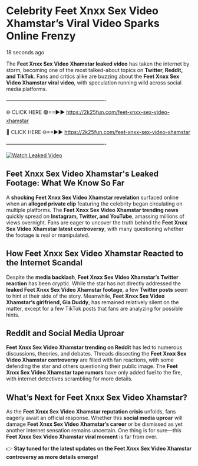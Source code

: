 # Celebrity Feet Xnxx Sex Video Xhamstar’s Viral Video Sparks Online Frenzy

18 seconds ago

The **Feet Xnxx Sex Video Xhamstar leaked video** has taken the internet by storm, becoming one of the most talked-about topics on **Twitter, Reddit, and TikTok**. Fans and critics alike are buzzing about the **Feet Xnxx Sex Video Xhamstar viral video**, with speculation running wild across social media platforms.

———————————————————-

🌐 CLICK HERE 🟢==►► https://2k25fun.com/feet-xnxx-sex-video-xhamstar

🔴 CLICK HERE 🌐==►► https://2k25fun.com/feet-xnxx-sex-video-xhamstar

———————————————————-

[![Watch Leaked Video](https://miro.medium.com/v2/resize:fit:828/format:webp/1*cilzJN44JGOrTw9NJCrNHA.gif "Watch Leaked Video")](https://2k25fun.com/feet-xnxx-sex-video-xhamstar)

## **Feet Xnxx Sex Video Xhamstar's Leaked Footage: What We Know So Far**  
A **shocking Feet Xnxx Sex Video Xhamstar revelation** surfaced online when an **alleged private clip** featuring the celebrity began circulating on multiple platforms. The **Feet Xnxx Sex Video Xhamstar trending news** quickly spread on **Instagram, Twitter, and YouTube**, amassing millions of views overnight. Fans are eager to uncover the truth behind the **Feet Xnxx Sex Video Xhamstar latest controversy**, with many questioning whether the footage is real or manipulated.  

## **How Feet Xnxx Sex Video Xhamstar Reacted to the Internet Scandal**  
Despite the **media backlash**, **Feet Xnxx Sex Video Xhamstar’s Twitter reaction** has been cryptic. While the star has not directly addressed the **leaked Feet Xnxx Sex Video Xhamstar footage**, a few **Twitter posts** seem to hint at their side of the story. Meanwhile, **Feet Xnxx Sex Video Xhamstar’s girlfriend, Gia Duddy**, has remained relatively silent on the matter, except for a few TikTok posts that fans are analyzing for possible hints.  

## **Reddit and Social Media Uproar**  
**Feet Xnxx Sex Video Xhamstar trending on Reddit** has led to numerous discussions, theories, and debates. Threads dissecting the **Feet Xnxx Sex Video Xhamstar controversy** are filled with fan reactions, with some defending the star and others questioning their public image. The **Feet Xnxx Sex Video Xhamstar tape rumors** have only added fuel to the fire, with internet detectives scrambling for more details.  

## **What’s Next for Feet Xnxx Sex Video Xhamstar?**  
As the **Feet Xnxx Sex Video Xhamstar reputation crisis** unfolds, fans eagerly await an official response. Whether this **social media uproar** will damage **Feet Xnxx Sex Video Xhamstar’s career** or be dismissed as yet another internet sensation remains uncertain. One thing is for sure—this **Feet Xnxx Sex Video Xhamstar viral moment** is far from over.  

👉 **Stay tuned for the latest updates on the Feet Xnxx Sex Video Xhamstar controversy as more details emerge!**  